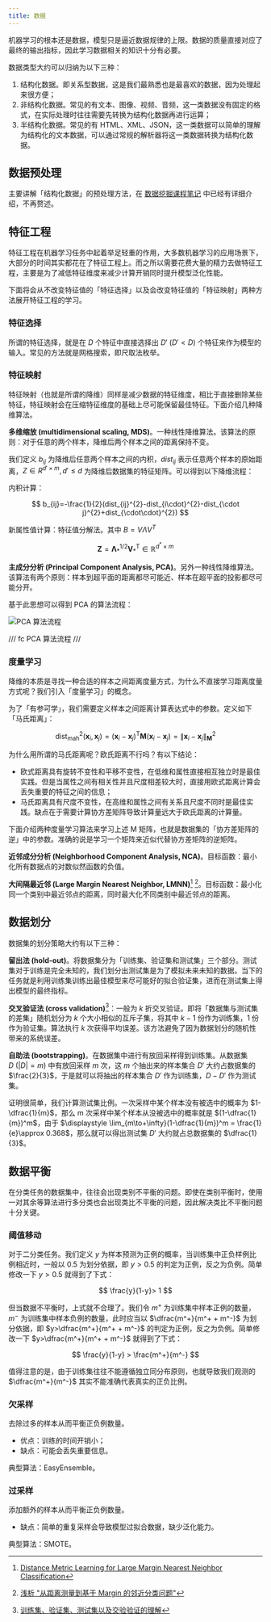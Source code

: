 ```yaml
---
title: 数据
---
```


机器学习的根本还是数据，模型只是逼近数据规律的上限。数据的质量直接对应了最终的输出指标，因此学习数据相关的知识十分有必要。

数据类型大约可以归纳为以下三种：

1. 结构化数据。即关系型数据，这是我们最熟悉也是最喜欢的数据，因为处理起来很方便；
2. 非结构化数据。常见的有文本、图像、视频、音频，这一类数据没有固定的格式，在实际处理时往往需要先转换为结构化数据再进行运算；
3. 半结构化数据。常见的有 HTML、XML、JSON，这一类数据可以简单的理解为结构化的文本数据，可以通过常规的解析器将这一类数据转换为结构化数据。

## 数据预处理

主要讲解「结构化数据」的预处理方法，在 [数据挖掘课程笔记](./data.md/#数据预处理) 中已经有详细介绍，不再赘述。

## 特征工程

特征工程在机器学习任务中起着举足轻重的作用，大多数机器学习的应用场景下，大部分的时间其实都花在了特征工程上。而之所以需要花费大量的精力去做特征工程，主要是为了减低特征维度来减少计算开销同时提升模型泛化性能。

下面将会从不改变特征值的「特征选择」以及会改变特征值的「特征映射」两种方法展开特征工程的学习。

### 特征选择

所谓的特征选择，就是在 $D$ 个特征中直接选择出 $D'\ (D'<D)$ 个特征来作为模型的输入。常见的方法就是网格搜索，即尺取法枚举。

### 特征映射

特征映射（也就是所谓的降维）同样是减少数据的特征维度，相比于直接删除某些特征，特征映射会在压缩特征维度的基础上尽可能保留最佳特征。下面介绍几种降维算法。

**多维缩放 (multidimensional scaling, MDS)**。一种线性降维算法。该算法的原则：对于任意的两个样本，降维后两个样本之间的距离保持不变。

我们定义 $b_{ij}$ 为降维后任意两个样本之间的内积，$dist_{ij}$ 表示任意两个样本的原始距离，$Z \in R^{d'\times m},d' \le d$ 为降维后数据集的特征矩阵。可以得到以下降维流程：

内积计算：

$$
b_{ij}=-\frac{1}{2}(dist_{ij}^{2}-dist_{i\cdot}^{2}-dist_{\cdot j}^{2}+dist_{\cdot\cdot}^{2})
$$

新属性值计算：特征值分解法。其中 $B = V \Lambda V^T$

$$
\mathbf{Z}=\mathbf{\Lambda}_*^{1/2}\mathbf{V}_*^\mathrm{T}\in\mathbb{R}^{d^*\times m}
$$

**主成分分析 (Principal Component Analysis, PCA)**。另外一种线性降维算法。该算法有两个原则：样本到超平面的距离都尽可能近、样本在超平面的投影都尽可能分开。

基于此思想可以得到 PCA 的算法流程：

![PCA 算法流程](https://dwj-oss.oss-cn-nanjing.aliyuncs.com/images/202406040911195.png)

/// fc
PCA 算法流程
///

### 度量学习

降维的本质是寻找一种合适的样本之间距离度量方式，为什么不直接学习距离度量方式呢？我们引入「度量学习」的概念。

为了「有参可学」，我们需要定义样本之间距离计算表达式中的参数。定义如下「马氏距离」：

$$
\mathrm{dist}_{\mathrm{mah}}^2(\boldsymbol{x}_i,\boldsymbol{x}_j)=(\boldsymbol{x}_i-\boldsymbol{x}_j)^\mathrm{T}\mathbf{M}(\boldsymbol{x}_i-\boldsymbol{x}_j)=\|\boldsymbol{x}_i-\boldsymbol{x}_j\|_\mathbf{M}^2
$$

为什么用所谓的马氏距离呢？欧氏距离不行吗？有以下结论：

- 欧式距离具有旋转不变性和平移不变性，在低维和属性直接相互独立时是最佳实践。但是当属性之间有相关性并且尺度相差较大时，直接用欧式距离计算会丢失重要的特征之间的信息；
- 马氏距离具有尺度不变性，在高维和属性之间有关系且尺度不同时是最佳实践。缺点在于需要计算协方差矩阵导致计算量远大于欧氏距离的计算量。

下面介绍两种度量学习算法来学习上述 M 矩阵，也就是数据集的「协方差矩阵的逆」中的参数。准确的说是学习一个矩阵来近似代替协方差矩阵的逆矩阵。

**近邻成分分析 (Neighborhood Component Analysis, NCA)**。目标函数：最小化所有数据点的对数似然函数的负值。

**大间隔最近邻 (Large Margin Nearest Neighbor, LMNN)**[^paper] [^paper explain]。目标函数：最小化同一个类别中最近邻点的距离，同时最大化不同类别中最近邻点的距离。

[^paper]: [Distance Metric Learning for Large Margin Nearest Neighbor Classification](https://papers.nips.cc/paper/2005/file/a7f592cef8b130a6967a90617db5681b-Paper.pdf)
[^paper explain]: [浅析 "从距离测量到基于 Margin 的邻近分类问题"](https://zhuanlan.zhihu.com/p/90409085)

## 数据划分

数据集的划分策略大约有以下三种：

**留出法 (hold-out)**。将数据集分为「训练集、验证集和测试集」三个部分。测试集对于训练是完全未知的，我们划分出测试集是为了模拟未来未知的数据。当下的任务就是利用训练集训练出最佳模型来尽可能好的拟合验证集，进而在测试集上得出模型的最终指标。

**交叉验证法 (cross validation)**[^交叉验证法]：一般为 $k$ 折交叉验证。即将「数据集与测试集的差集」随机划分为 $k$ 个大小相似的互斥子集，将其中 $k-1$ 份作为训练集，$1$ 份作为验证集。算法执行 $k$ 次获得平均误差。该方法避免了因为数据划分的随机性带来的系统误差。

[^交叉验证法]: [训练集、验证集、测试集以及交验验证的理解](https://blog.csdn.net/kieven2008/article/details/81582591)

**自助法 (bootstrapping)**。在数据集中进行有放回采样得到训练集。从数据集 $D\ (|D|=m)$ 中有放回采样 $m$ 次，这 $m$ 个抽出来的样本集合 $D'$ 大约占数据集的 $\frac{2}{3}$，于是就可以将抽出的样本集合 $D'$ 作为训练集，$D-D'$ 作为测试集。

证明很简单，我们计算测试集比例。一次采样中某个样本没有被选中的概率为 $1-\dfrac{1}{m}$，那么 m 次采样中某个样本从没被选中的概率就是 $(1-\dfrac{1}{m})^m$，由于 $\displaystyle \lim_{m\to+\infty}(1-\dfrac{1}{m})^m = \frac{1}{e}\approx 0.368$，那么就可以得出测试集 $D'$ 大约就占总数据集的 $\dfrac{1}{3}$。

## 数据平衡

在分类任务的数据集中，往往会出现类别不平衡的问题。即使在类别平衡时，使用一对其余等算法进行多分类也会出现类比不平衡的问题，因此解决类比不平衡问题十分关键。

### 阈值移动

对于二分类任务。我们定义 $y$ 为样本预测为正例的概率，当训练集中正负样例比例相近时，一般以 $0.5$ 为划分依据，即 $y>0.5$ 的判定为正例，反之为负例。简单修改一下 $y>0.5$ 就得到了下式：

$$
\frac{y}{1-y}> 1
$$

但当数据不平衡时，上式就不合理了。我们令 $m^+$ 为训练集中样本正例的数量，$m^-$ 为训练集中样本负例的数量，此时应当以 $\dfrac{m^+}{m^+ + m^-}$ 为划分依据，即 $y>\dfrac{m^+}{m^+ + m^-}$ 的判定为正例，反之为负例。简单修改一下 $y>\dfrac{m^+}{m^+ + m^-}$ 就得到了下式：

$$
\frac{y}{1-y} > \frac{m^+}{m^-}
$$

值得注意的是，由于训练集往往不能遵循独立同分布原则，也就导致我们观测的 $\dfrac{m^+}{m^-}$ 其实不能准确代表真实的正负比例。

### 欠采样

去除过多的样本从而平衡正负例数量。

- 优点：训练的时间开销小；
- 缺点：可能会丢失重要信息。

典型算法：EasyEnsemble。

### 过采样

添加额外的样本从而平衡正负例数量。

- 缺点：简单的重复采样会导致模型过拟合数据，缺少泛化能力。

典型算法：SMOTE。
